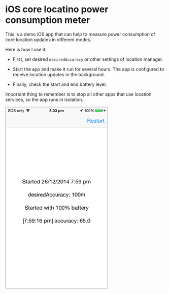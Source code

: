 # iOS core locatino power consumption meter

This is a demo iOS app that can help to measure power consumption of core location updates in different modes.

Here is how I use it:

* First, set desired `desiredAccuracy` or other settings of location manager.

* Start the app and make it run for several hours. The app is configured to receive location updates in the background.

* Finally, check the start and end battery level.

Important thing to remember is to stop all other apps that use location services, so the app runs in isolation.

<img src="https://raw.githubusercontent.com/evgenyneu/ios-core-location-battery-meter/master/graphics/ios-core-location-power-consumption.png" alt="Core location power consumption meter" width="320" style="border: solid 2px #bbb;">

